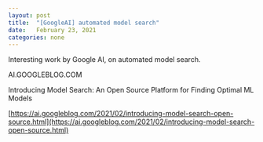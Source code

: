```yaml
---
layout: post
title:  "[GoogleAI] automated model search"
date:   February 23, 2021
categories: none
---
```


Interesting work by Google AI, on automated model search.






AI.GOOGLEBLOG.COM




Introducing Model Search: An Open Source Platform for Finding Optimal ML Models



[https://ai.googleblog.com/2021/02/introducing-model-search-open-source.html](https://ai.googleblog.com/2021/02/introducing-model-search-open-source.html)



 

